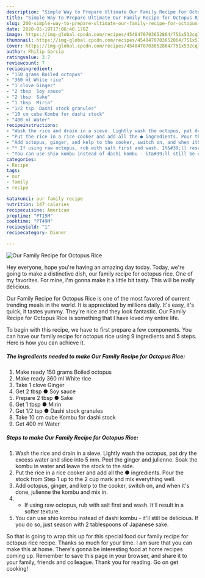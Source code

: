 ```yaml
---
description: "Simple Way to Prepare Ultimate Our Family Recipe for Octopus Rice"
title: "Simple Way to Prepare Ultimate Our Family Recipe for Octopus Rice"
slug: 200-simple-way-to-prepare-ultimate-our-family-recipe-for-octopus-rice
date: 2020-05-19T17:06:40.178Z
image: https://img-global.cpcdn.com/recipes/4548470703652864/751x532cq70/our-family-recipe-for-octopus-rice-recipe-main-photo.jpg
thumbnail: https://img-global.cpcdn.com/recipes/4548470703652864/751x532cq70/our-family-recipe-for-octopus-rice-recipe-main-photo.jpg
cover: https://img-global.cpcdn.com/recipes/4548470703652864/751x532cq70/our-family-recipe-for-octopus-rice-recipe-main-photo.jpg
author: Philip Garcia
ratingvalue: 3.7
reviewcount: 7
recipeingredient:
- "150 grams Boiled octopus"
- "360 ml White rice"
- "1 clove Ginger"
- "2 tbsp  Soy sauce"
- "2 tbsp  Sake"
- "1 tbsp  Mirin"
- "1/2 tsp  Dashi stock granules"
- "10 cm cube Kombu for dashi stock"
- "400 ml Water"
recipeinstructions:
- "Wash the rice and drain in a sieve. Lightly wash the octopus, pat dry the excess water and slice into 5 mm. Peel the ginger and julienne. Soak the kombu in water and leave the stock to the side."
- "Put the rice in a rice cooker and add all the ● ingredients. Pour the stock from Step 1 up to the 2 cup mark and mix everything well."
- "Add octopus, ginger, and kelp to the cooker, switch on, and when it&#39;s done, julienne the kombu and mix in."
- "* If using raw octopus, rub with salt first and wash. It&#39;ll result in a softer texture."
- "You can use shio kombu instead of dashi kombu - it&#39;ll still be delicious. If you do so, just season with 2 tablespoons of Japanese sake."
categories:
- Recipe
tags:
- our
- family
- recipe

katakunci: our family recipe 
nutrition: 147 calories
recipecuisine: American
preptime: "PT15M"
cooktime: "PT49M"
recipeyield: "1"
recipecategory: Dinner

---
```



![Our Family Recipe for Octopus Rice](https://img-global.cpcdn.com/recipes/4548470703652864/751x532cq70/our-family-recipe-for-octopus-rice-recipe-main-photo.jpg)

Hey everyone, hope you're having an amazing day today. Today, we're going to make a distinctive dish, our family recipe for octopus rice. One of my favorites. For mine, I'm gonna make it a little bit tasty. This will be really delicious.

Our Family Recipe for Octopus Rice is one of the most favored of current trending meals in the world. It is appreciated by millions daily. It's easy, it's quick, it tastes yummy. They're nice and they look fantastic. Our Family Recipe for Octopus Rice is something that I have loved my entire life.




To begin with this recipe, we have to first prepare a few components. You can have our family recipe for octopus rice using 9 ingredients and 5 steps. Here is how you can achieve it.

<!--inarticleads1-->

##### The ingredients needed to make Our Family Recipe for Octopus Rice:

1. Make ready 150 grams Boiled octopus
1. Make ready 360 ml White rice
1. Take 1 clove Ginger
1. Get 2 tbsp ● Soy sauce
1. Prepare 2 tbsp ● Sake
1. Get 1 tbsp ● Mirin
1. Get 1/2 tsp ● Dashi stock granules
1. Take 10 cm cube Kombu for dashi stock
1. Get 400 ml Water




<!--inarticleads2-->

##### Steps to make Our Family Recipe for Octopus Rice:

1. Wash the rice and drain in a sieve. Lightly wash the octopus, pat dry the excess water and slice into 5 mm. Peel the ginger and julienne. Soak the kombu in water and leave the stock to the side.
1. Put the rice in a rice cooker and add all the ● ingredients. Pour the stock from Step 1 up to the 2 cup mark and mix everything well.
1. Add octopus, ginger, and kelp to the cooker, switch on, and when it&#39;s done, julienne the kombu and mix in.
1. * If using raw octopus, rub with salt first and wash. It&#39;ll result in a softer texture.
1. You can use shio kombu instead of dashi kombu - it&#39;ll still be delicious. If you do so, just season with 2 tablespoons of Japanese sake.




So that is going to wrap this up for this special food our family recipe for octopus rice recipe. Thanks so much for your time. I am sure that you can make this at home. There's gonna be interesting food at home recipes coming up. Remember to save this page in your browser, and share it to your family, friends and colleague. Thank you for reading. Go on get cooking!
